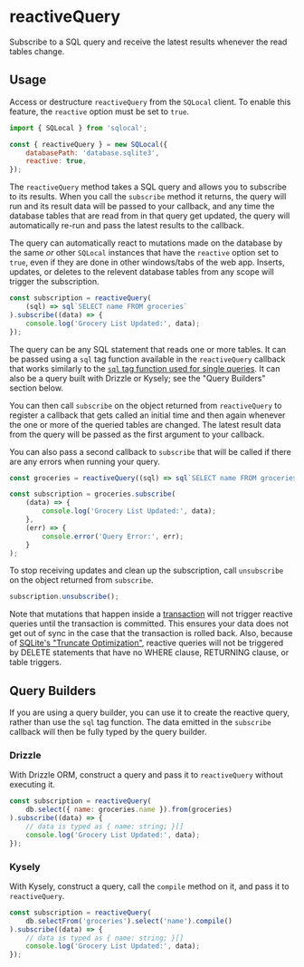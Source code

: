 # reactiveQuery

Subscribe to a SQL query and receive the latest results whenever the read tables change.

## Usage

Access or destructure `reactiveQuery` from the `SQLocal` client. To enable this feature, the `reactive` option must be set to `true`.

```javascript
import { SQLocal } from 'sqlocal';

const { reactiveQuery } = new SQLocal({
	databasePath: 'database.sqlite3',
	reactive: true,
});
```

<!-- @include: ../.partials/initialization-note.md -->

The `reactiveQuery` method takes a SQL query and allows you to subscribe to its results. When you call the `subscribe` method it returns, the query will run and its result data will be passed to your callback, and any time the database tables that are read from in that query get updated, the query will automatically re-run and pass the latest results to the callback.

The query can automatically react to mutations made on the database by the same _or_ other `SQLocal` instances that have the `reactive` option set to `true`, even if they are done in other windows/tabs of the web app. Inserts, updates, or deletes to the relevent database tables from any scope will trigger the subscription.

```javascript
const subscription = reactiveQuery(
	(sql) => sql`SELECT name FROM groceries`
).subscribe((data) => {
	console.log('Grocery List Updated:', data);
});
```

The query can be any SQL statement that reads one or more tables. It can be passed using a `sql` tag function available in the `reactiveQuery` callback that works similarly to the [`sql` tag function used for single queries](sql.md). It can also be a query built with Drizzle or Kysely; see the "Query Builders" section below.

You can then call `subscribe` on the object returned from `reactiveQuery` to register a callback that gets called an initial time and then again whenever the one or more of the queried tables are changed. The latest result data from the query will be passed as the first argument to your callback.

You can also pass a second callback to `subscribe` that will be called if there are any errors when running your query.

```javascript
const groceries = reactiveQuery((sql) => sql`SELECT name FROM groceries`);

const subscription = groceries.subscribe(
	(data) => {
		console.log('Grocery List Updated:', data);
	},
	(err) => {
		console.error('Query Error:', err);
	}
);
```

To stop receiving updates and clean up the subscription, call `unsubscribe` on the object returned from `subscribe`.

```javascript
subscription.unsubscribe();
```

Note that mutations that happen inside a [transaction](transaction.md) will not trigger reactive queries until the transaction is committed. This ensures your data does not get out of sync in the case that the transaction is rolled back. Also, because of [SQLite's "Truncate Optimization"](https://sqlite.org/lang_delete.html#truncateopt), reactive queries will not be triggered by DELETE statements that have no WHERE clause, RETURNING clause, or table triggers.

## Query Builders

If you are using a query builder, you can use it to create the reactive query, rather than use the `sql` tag function. The data emitted in the `subscribe` callback will then be fully typed by the query builder.

### Drizzle

With Drizzle ORM, construct a query and pass it to `reactiveQuery` without executing it.

```javascript
const subscription = reactiveQuery(
	db.select({ name: groceries.name }).from(groceries)
).subscribe((data) => {
	// data is typed as { name: string; }[]
	console.log('Grocery List Updated:', data);
});
```

### Kysely

With Kysely, construct a query, call the `compile` method on it, and pass it to `reactiveQuery`.

```javascript
const subscription = reactiveQuery(
	db.selectFrom('groceries').select('name').compile()
).subscribe((data) => {
	// data is typed as { name: string; }[]
	console.log('Grocery List Updated:', data);
});
```
